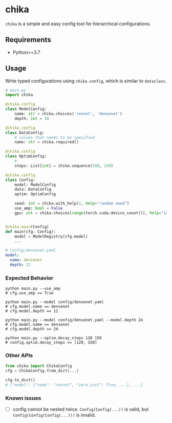 # chika

`chika` is a simple and easy config tool for hierarchical configurations.

## Requirements

* Python>=3.7

## Usage

Write typed configurations using `chika.config`, which is similar to `dataclass`.

```python
# main.py
import chika

@chika.config
class ModelConfig:
    name: str = chika.choices('resnet', 'densenet')
    depth: int = 10

@chika.config
class DataConfig:
    # values that needs to be specified
    name: str = chika.required()

@chika.config
class OptimConfig:
    # 
    steps: List[int] = chika.sequence(100, 150)

@chika.config
class Config:
    model: ModelConfig
    data: DataConfig
    optim: OptimConfig

    seed: int = chika.with_help(1, help="random seed")
    use_amp: bool = False
    gpu: int = chika.choices(range(torch.cuda.device_count()), help="id of gpu")


@chika.main(Config)
def main(cfg: Config):
    model = ModelRegistry(cfg.model)
    ...

```

```yaml
# config/densenet.yaml
model:
  name: densenet
  depth: 12 
```

### Expected Behavior

```commandline
python main.py --use_amp
# cfg.use_amp == True

python main.py --model config/densenet.yaml
# cfg.model.name == densenet
# cfg.model.depth == 12

python main.py --model config/densenet.yaml --model.depth 24
# cfg.model.name == densenet
# cfg.model.depth == 24

python main.py --optim.decay_steps 120 150
# config.optim.decay_steps == [120, 150]
```

### Other APIs

```python
from chika import ChikaConfig
cfg = ChikaConfig.from_dict(...)

cfg.to_dict()
# {"model": {"name": "resnet", "zero_init": True, ...}, ...}
```

### Known issues

-[ ] config cannot be nested twice. `Config(Config(...))` is valid, but `Config(Config(Config(...)))` is invalid.